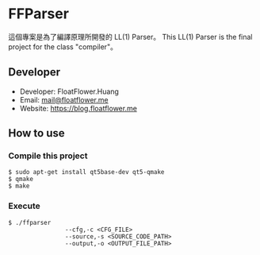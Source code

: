 FFParser
===

這個專案是為了編譯原理所開發的 LL(1) Parser。
This LL(1) Parser is the final project for the class "compiler"。

## Developer
+ Developer: FloatFlower.Huang
+ Email: mail@floatflower.me
+ Website: https://blog.floatflower.me

## How to use
### Compile this project
```
$ sudo apt-get install qt5base-dev qt5-qmake
$ qmake
$ make
```

### Execute
```
$ ./ffparser
                --cfg,-c <CFG_FILE>
                --source,-s <SOURCE_CODE_PATH>
                --output,-o <OUTPUT_FILE_PATH>
```
